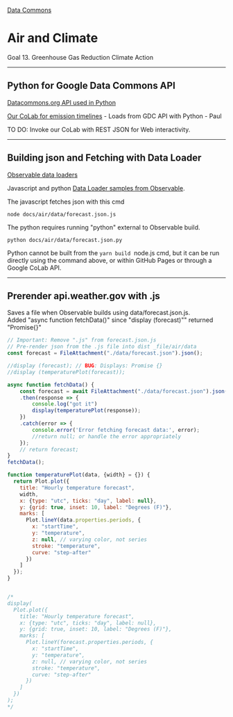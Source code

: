 [Data Commons](../)

# Air and Climate

Goal 13. Greenhouse Gas Reduction Climate Action

---

## Python for Google Data Commons API

[Datacommons.org API used in Python](https://docs.datacommons.org/api/python/)

[Our CoLab for emission timelines](https://colab.research.google.com/drive/1mZC2Pn4oKau9Sz1Q16_qnOK7Tai09uEo#scrollTo=2gMBtmu1MGfq&line=19&uniqifier=1) - Loads from GDC API with Python - Paul

TO DO: Invoke our CoLab with REST JSON for Web interactivity.

---

## Building json and Fetching with Data Loader

[Observable data loaders](https://observablehq.com/framework/loaders) 

Javascript and python [Data Loader samples from Observable](https://observablehq.com/framework/getting-started#next-steps).

The javascript fetches json with this cmd

	node docs/air/data/forecast.json.js

The python requires running "python" external to Observable build.

	python docs/air/data/forecast.json.py

Python cannot be built from the `yarn build` &nbsp;node.js cmd, but it can be run directly using the command above, or within GitHub Pages or through a Google CoLab API.

---

## Prerender api.weather.gov with .js

Saves a file when Observable builds using data/forecast.json.js.  
Added "async function fetchData()" since "display (forecast)"" returned "Promise{}"

```js
// Important: Remove ".js" from forecast.json.js
// Pre-render json from the .js file into dist _file/air/data
const forecast = FileAttachment("./data/forecast.json").json();

//display (forecast); // BUG: Displays: Promise {}
//display (temperaturePlot(forecast));

async function fetchData() {
    const forecast = await FileAttachment("./data/forecast.json").json()
    .then(response => {
    	console.log("got it")
    	display(temperaturePlot(response));
    })
    .catch(error => {
        console.error('Error fetching forecast data:', error);
        //return null; or handle the error appropriately
    });
    // return forecast;
}
fetchData();

function temperaturePlot(data, {width} = {}) {
  return Plot.plot({
    title: "Hourly temperature forecast",
    width,
    x: {type: "utc", ticks: "day", label: null},
    y: {grid: true, inset: 10, label: "Degrees (F)"},
    marks: [
      Plot.lineY(data.properties.periods, {
        x: "startTime",
        y: "temperature",
        z: null, // varying color, not series
        stroke: "temperature",
        curve: "step-after"
      })
    ]
  });
}


/*
display(
  Plot.plot({
    title: "Hourly temperature forecast",
    x: {type: "utc", ticks: "day", label: null},
    y: {grid: true, inset: 10, label: "Degrees (F)"},
    marks: [
      Plot.lineY(forecast.properties.periods, {
        x: "startTime",
        y: "temperature",
        z: null, // varying color, not series
        stroke: "temperature",
        curve: "step-after"
      })
    ]
  })
);
*/
```


